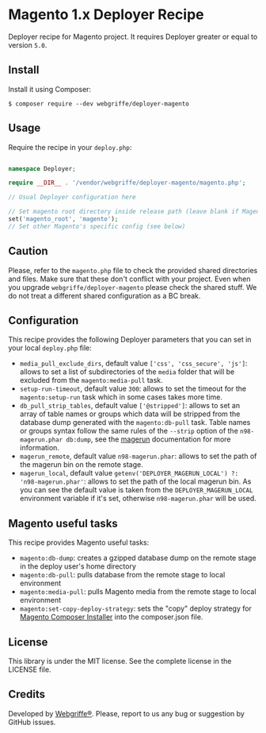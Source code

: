 Magento 1.x Deployer Recipe
===========================

Deployer recipe for Magento project. It requires Deployer greater or equal to version `5.0`.

Install
-------

Install it using Composer:

	$ composer require --dev webgriffe/deployer-magento
	
Usage
-----

Require the recipe in your `deploy.php`:

```php

namespace Deployer;

require __DIR__ . '/vendor/webgriffe/deployer-magento/magento.php';

// Usual Deployer configuration here

// Set magento root directory inside release path (leave blank if Magento is in the root of the release path)
set('magento_root', 'magento');
// Set other Magento's specific config (see below)
```

Caution
-------
Please, refer to the `magento.php` file to check the provided shared directories and files. Make sure that these don't conflict with your project. Even when you upgrade `webgriffe/deployer-magento` please check the shared stuff. We do not treat a different shared configuration as a BC break.

Configuration
-------------

This recipe provides the following Deployer parameters that you can set in your local `deploy.php` file:

* `media_pull_exclude_dirs`, default value `['css', 'css_secure', 'js']`: allows to set a list of subdirectories of the `media` folder that will be excluded from the `magento:media-pull` task.
* `setup-run-timeout`, default value `300`: allows to set the timeout for the `magento:setup-run` task which in some cases takes more time.
* `db_pull_strip_tables`, default value `['@stripped']`: allows to set an array of table names or groups which data will be stripped from the database dump generated with the `magento:db-pull` task. Table names or groups syntax follow the same rules of the `--strip` option of the `n98-magerun.phar db:dump`, see the [magerun](https://github.com/netz98/n98-magerun) documentation for more information.
* `magerun_remote`, default value `n98-magerun.phar`: allows to set the path of the magerun bin on the remote stage.
* `magerun_local`, default value `getenv('DEPLOYER_MAGERUN_LOCAL') ?: 'n98-magerun.phar'`: allows to set the path of the local magerun bin. As you can see the default value is taken from the `DEPLOYER_MAGERUN_LOCAL ` environment variable if it's set, otherwise `n98-magerun.phar` will be used.


Magento useful tasks
--------------------

This recipe provides Magento useful tasks:

* `magento:db-dump`: creates a gzipped database dump on the remote stage in the deploy user's home directory
* `magento:db-pull`: pulls database from the remote stage to local environment  
* `magento:media-pull`: pulls Magento media from the remote stage to local environment  
* `magento:set-copy-deploy-strategy`: sets the "copy" deploy strategy for [Magento Composer Installer](https://github.com/Cotya/magento-composer-installer) into the composer.json file.

License
-------

This library is under the MIT license. See the complete license in the LICENSE file.

Credits
-------

Developed by [Webgriffe®](http://www.webgriffe.com/). Please, report to us any bug or suggestion by GitHub issues.
